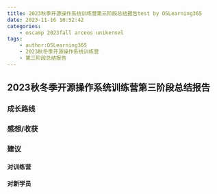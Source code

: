 ```yaml
---
title: 2023秋季开源操作系统训练营第三阶段总结报告test by OSLearning365
date: 2023-11-16 10:52:42
categories: 
    - oscamp 2023fall arceos unikernel
tags:
    - author:OSLearning365
    - 2023秋冬季开源操作系统训练营
    - 第三阶段总结报告
---
```


## 2023秋冬季开源操作系统训练营第三阶段总结报告



### 成长路线



### 感想/收获



### 建议

#### 对训练营



#### 对新学员

